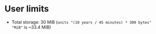 # User limits

- Total storage: 30 MiB (`units "(10 years / 45 minutes) * 300 bytes" "MiB"` is ~33.4 MIB)